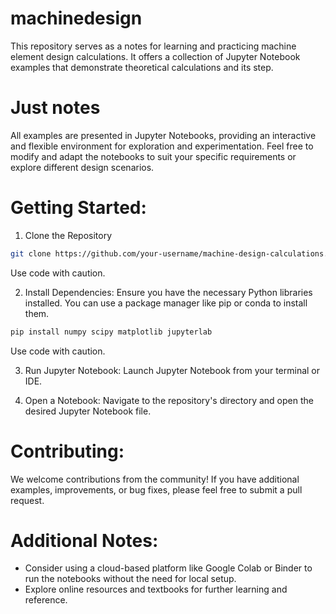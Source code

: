 # machinedesign
This repository serves as a notes for learning and practicing machine element design calculations. It offers a collection of Jupyter Notebook examples that demonstrate theoretical calculations and its step.

# Just notes

All examples are presented in Jupyter Notebooks, providing an interactive and flexible environment for exploration and experimentation.
Feel free to modify and adapt the notebooks to suit your specific requirements or explore different design scenarios.

# Getting Started:

1. Clone the Repository
```Bash
git clone https://github.com/your-username/machine-design-calculations.git
```
Use code with caution.


2. Install Dependencies: Ensure you have the necessary Python libraries installed. You can use a package manager like pip or conda to install them.
```Bash
pip install numpy scipy matplotlib jupyterlab
```
Use code with caution.

3. Run Jupyter Notebook: Launch Jupyter Notebook from your terminal or IDE.

4. Open a Notebook: Navigate to the repository's directory and open the desired Jupyter Notebook file.

# Contributing:

We welcome contributions from the community! If you have additional examples, improvements, or bug fixes, please feel free to submit a pull request.   
  

# Additional Notes:

- Consider using a cloud-based platform like Google Colab or Binder to run the notebooks without the need for local setup.
- Explore online resources and textbooks for further learning and reference.